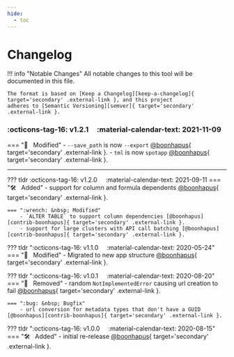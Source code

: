```yaml
---
hide:
  - toc
---
```


# Changelog

!!! info "Notable Changes"
    All notable changes to this tool will be documented in this file.

    The format is based on [Keep a Changelog][keep-a-changelog]{ target='secondary' .external-link }, and this project
    adheres to [Semantic Versioning][semver]{ target='secondary' .external-link }.

### :octicons-tag-16: v1.2.1 &nbsp; &nbsp; :material-calendar-text: 2021-11-09
=== ":wrench: &nbsp; Modified"
    - `--save_path` is now `--export` [@boonhapus][contrib-boonhapus]{ target='secondary' .external-link }.
    - `tml` is now `spotapp` [@boonhapus][contrib-boonhapus]{ target='secondary' .external-link }.

---

??? tldr :octicons-tag-16: v1.2.0 &nbsp; &nbsp; :material-calendar-text: 2021-09-11
    === ":hammer_and_wrench: &nbsp; Added"
        - support for column and formula dependents [@boonhapus][contrib-boonhapus]{ target='secondary' .external-link }.

    === ":wrench: &nbsp; Modified"
        - `ALTER TABLE` to support column dependencies [@boonhapus][contrib-boonhapus]{ target='secondary' .external-link }.
        - support for large clusters with API call batching [@boonhapus][contrib-boonhapus]{ target='secondary' .external-link }.

??? tldr ":octicons-tag-16: v1.1.0 &nbsp; &nbsp; :material-calendar-text: 2020-05-24"
    === ":wrench: &nbsp; Modified"
        - Migrated to new app structure [@boonhapus][contrib-boonhapus]{ target='secondary' .external-link }.

??? tldr ":octicons-tag-16: v1.0.1 &nbsp; &nbsp; :material-calendar-text: 2020-08-20"
    === ":no_entry_sign: &nbsp; Removed"
        - random `NotImplementedError` causing url creation to fail [@boonhapus][contrib-boonhapus]{ target='secondary' .external-link }.

    === ":bug: &nbsp; Bugfix"
        - url conversion for metadata types that don't have a GUID [@boonhapus][contrib-boonhapus]{ target='secondary' .external-link }.

??? tldr ":octicons-tag-16: v1.0.0 &nbsp; &nbsp; :material-calendar-text: 2020-08-15"
    === ":hammer_and_wrench: &nbsp; Added"
        - initial re-release [@boonhapus][contrib-boonhapus]{ target='secondary' .external-link }.


[keep-a-changelog]: https://keepachangelog.com/en/1.0.0/
[semver]: https://semver.org/spec/v2.0.0.html
[contrib-boonhapus]: https://github.com/boonhapus
